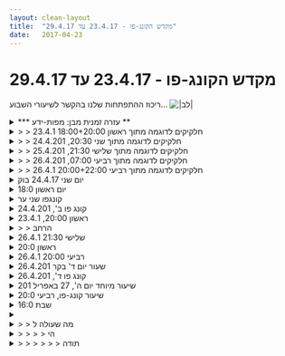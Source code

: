 ```yaml
---
layout: clean-layout
title:  "מקדש הקונג-פו - 23.4.17 עד 29.4.17"
date:   2017-04-23
---
```

# מקדש הקונג-פו - 23.4.17 עד 29.4.17 
ריכוז ההתפתחות שלנו בהקשר לשיעורי השבוע... <img src="http://www.timg.co.il/tapuzForum/images/Emo23.gif" alt="|לב|">

<details>
                    <summary>*** עזרה זמנית מבן: מפות-ידע **</summary>
                    יומן השיעורים נוצר למגוון מטרות, ששלוש מהבולטות שבהן, שהוזכרו הרבה במהלך השנים:<br> 1. <b>השארת עקבות לעצמנו ולאחרים</b> מהשיעור, המנגישות חלק מהידע שהופיע אצלנו בשיעור.<br> 2. <b>שיקוף לאחרים</b> את מה שעברנו בשיעור, לצרכי משוב ואיסוף מידע המסייעים להם לחולל את שיעורינו הבאים טוב יותר.<br> 3. <b>השלמת השיעור</b> בעזרת שאלות ותשובות.<br> <br> סעיף 1 כיום עדיין בתהליך היווצרות.<br> כפי שאפשר לראות משבוע לשבוע, המצב הזה כבר בתהליך יפהפה של שינוי והתפתחות: {מעקב תהליך ההגשמה: 1 2 <b>3</b> 4 5}<br> <br> <b>עזרת &quot;מפות ידע&quot; זמנית זו, תמשיך לפקוד את היומן עד שאראה שהמצב השתנה משמעותית והידע הרב המועבר בשיעורים איננו &quot;הולך לאיבוד&quot;.</b><br> במסגרת עזרה זמנית זו, אני מתמצת דוגמאות של חלק ממה שמועבר בשיעורים השונים.<br><br><table width='70%' cellpadding='0' cellspacing='0' bgcolor='#C6C7C6'><tr><td height='1'></td></tr></table><br><b>מדברים על מדיטציה:</b> <a href="http://forums.tapuz.co.il/meditation" target="_blank">http://forums.tapuz.co.il/meditation</a><br/><br/>לומדים את אמנות המדיטציה: <a href="http://www.ThePracticalMeditation.com" target="_blank" rel=nofollow>www.ThePracticalMeditation.com</a><br/>לומדים את אמנות היכולת: <a href="http://www.MagicalChanging.com" target="_blank" rel=nofollow>www.MagicalChanging.com</a>
                  </details><details>
                    <summary>> > חלקיקים לדוגמה מתוך ראשון 18:00+20:00 23.4.1</summary>
                    אפשר לעצור בשלב כלשהו בשיעור, להתיישב בנחת, להרפות את הגוף, לעצום עיניים וליהנות מהנשימה.<br> מכאן, מתוך מצב ענוג זה שיכול להעמיק עוד ועוד, אפשר להתבונן במה שהיה עד עכשיו בשיעור.<br> ולהתפעל מעצמנו ומעבודתנו, כמו גם מהאיכויות השונות שהבאנו לתוכה.<br> אחרי זמן מה, באפשרותנו לבחור 2-3 איכויות שאנחנו רוצים לחוות אפילו עוד יותר.<br> ולאחר שבחרנו בהן, באפשרותנו להוסיפן בדיעבד, ברמה המבוקשת, ברגעים השונים שהיו, בתרגילים השונים שהיו.<br> ואז אפשר להחליט שבהמשך השיעור, ממשיכים לחוות אותן יותר ויותר, במציאות.<br> ולהמשיך בשיעור מאיפה שהפסקנו, כאשר שארית השיעור בשבילנו, בינינו לבין עצמנו, הינה חקירה של &quot;כמה איכויות אלה יכולות לגאות&quot;, מרגע לרגע, גם אם הן לא מוזכרות חיצונית בשיעור.<br> <br> אפשר לצייר לפני השיעור צורות בסיסיות שונות (לדוגמה: עיגול, ריבוע, משולש, משולש הפוך, מלבן שוכב, מלבן עומד וכו&#39;) ולהתייחס אל כל אחת מהן כאל צורה אפשרית של שער קסום שדרכו אפשר להיכנס לשיעור.<br> לאחר מכן אפשר לבחור דרך איזה שער ברצוני להיכנס לשיעור.<br> לאחר מכן באפשרותי לעבור על הסמלים אחד-אחד ולהתחבר לעצמי שהיה מעדיף להיכנס דרך השער הזה.<br> כך מתקבלים לא רק מספר שיעורים שונים, אלא אני גם במגע עם מספר עצמיים שונים שלי.<br> לבסוף אני יכול למזג עצמיים כרצוני ולמזג סמלים כרצוני, אם רצוני בכך.<br> ולהיכנס לשיעור מבעד לאחד מהסמלים הממוזגים.<br> באפשרותי לפני כן להתבונן על הסמל שציירתי ולאפשר לו להיות יותר מסמל.<br> ואחר-כך לראותו בדמיוני, בעיניים עצומות.<br> ואחר-כך להיכנס דרכו לשיעור.<br> באפשרותי גם לבחור משאלות שונות שרצוני שתתגשמנה בשיעור הזה.<br> לדוגמה, שתי תוצאות מבוקשות של משהו לשפר או לרכוש ותוצאה אחת מבוקשת של משהו לאבד או לשחרר (בדוגמה הזאת יש שלוש משאלות).<br> אפשר למצוא לאחר מכן שאלות שהתשובה עליהן היא המשאלה שלי (לדוגמה: &quot;מה ברצוני לשפר?&quot;).<br> באפשרותי להפוך כל משאלה למלה בודדת, כרצוני; ולכתוב אותה בתוך הסמל שלי או לידו.<br> <br> כשיש לי שאלות במהלך שיעור או בהקשר אליו, כדאי להעלות אותן ביומן השיעורים (או במרחב השאלות והתשובות).<br> יתכן שלא כדאי לי להתעלם מהשאלות שלי או לדחות אותן כבלתי-ראויות, שכן אני רוצה ללמוד מהן ובעזרתן.<br><br><table width='70%' cellpadding='0' cellspacing='0' bgcolor='#C6C7C6'><tr><td height='1'></td></tr></table><br><b>מדברים על מדיטציה:</b> <a href="http://forums.tapuz.co.il/meditation" target="_blank">http://forums.tapuz.co.il/meditation</a><br/><br/>לומדים את אמנות המדיטציה: <a href="http://www.ThePracticalMeditation.com" target="_blank" rel=nofollow>www.ThePracticalMeditation.com</a><br/>לומדים את אמנות היכולת: <a href="http://www.MagicalChanging.com" target="_blank" rel=nofollow>www.MagicalChanging.com</a>
                  </details><details>
                    <summary>> > חלקיקים לדוגמה מתוך שני 20:30, 24.4.201</summary>
                    אפשר להתחיל להדריך מישהו מלדמיין אותו מבצע תרגיל כלשהו (לדוגמה, בעיטת צד לחזה של מישהו שנמצא מאחוריו) ואז לאפשר לזה להתרחש ולהשתפר במציאות, עד שמשהו אחר עולה שכדאי ללמדו (/לאפשר לו) וכן הלאה.<br> <br> התנועה הראשונה בפורם הבסיסי הראשון איננה בהכרח עם שתי הידיים בו-זמנית, אלא יד רודפת יד, כדי לאפשר את הפקת העוצמה מכל תנועה ותנועה. המיזוג למשהו שהוא כמעט תנועה אחת ויחידה, עשוי לנבוע מתוך מיומנות רבה.<br> <br> מבחנים, תצוגות, תחרויות וסוגי-משחק נוספים, עשויים לשרת אותנו בשימוש נכון, שכולל את הזכירה שהמשחק הזה משרת אותי ולא להיפך.<br> <br> תנועותיו, תגובותיו, הגנותיו והתקפותיו של היריב, יכולות לשמש לטובתי.<br> <br> אפשר לקחת רצף מלים (לדוגמה: &quot;אני רוצה להיות חופשי/ת&quot;) ולהשתמש בו באופן חופשי, במשמעויות כאלה ואחרות.<br> <br> משמעותי מאד לגלות/לקלוט שמה שעשינו עד לרגע זה, היה מצויין; שהצלחנו יפה מאד.<br> <br> ניתן ללמוד מהעבר.<br> <br> כאמור, אלה הם רק חלקיקים. יש הרבה חומר נוסף, אחרי לגמרי, שהועבר (מבחוץ ו/או מבפנים) לכל אחד מהמשתתפים בשיעור. בעקרון אפשר למצוא (hopefully) מידע נוסף שהוצב על-ידי המשתתפים במקום המתאים ביומן השיעורים (בתגובה לשיעור <b>ולא כאן</b>).<br><br><table width='70%' cellpadding='0' cellspacing='0' bgcolor='#C6C7C6'><tr><td height='1'></td></tr></table><br><b>מדברים על מדיטציה:</b> <a href="http://forums.tapuz.co.il/meditation" target="_blank">http://forums.tapuz.co.il/meditation</a><br/><br/>לומדים את אמנות המדיטציה: <a href="http://www.ThePracticalMeditation.com" target="_blank" rel=nofollow>www.ThePracticalMeditation.com</a><br/>לומדים את אמנות היכולת: <a href="http://www.MagicalChanging.com" target="_blank" rel=nofollow>www.MagicalChanging.com</a>
                  </details><details>
                    <summary>> > חלקיקים לדוגמה מתוך שלישי 21:30, 25.4.201</summary>
                    איננו באמת תלויים במדריכים חיצוניים, למרות שהם יכולים להיות לנו לעזר אדיר, עמוק ומשמעותי ביותר. כשאנחנו נפתחים היכן שאנחנו נמצאים, אנחנו יכולים לגלות בהדרגה שאנחנו מוקפים בהדרכה, מבפנים ומבחוץ.<br> <br> אדם יכול לבטא מגוון רחב של מאפיינים אישיותיים. זה לא אומר דבר. אנחנו חופשיים לתת לעצמנו להיות כפי שאנחנו ולתת לאחרים להיות כפי שהם.<br> <br> אפשר לפרק דברים באופן מועיל, כגון תנועות, זמן, עבודות וכו&#39;.<br> <br> יש בנו רובד שיודע שהכל בסדר עכשיו.<br> להתחבר אליו במודע, נעים ועוזר בכל הרמות והרבדים, כולל ברמת העשיה וההתנהלות שלנו ברגע הנתון.<br> <br> יש בנו מגוון זרמים, הלוקחים אותנו למקומות שונים, לעתים סותרים.<br> ברגע נתון יש באפשרותנו להתבונן ולבחור, ברמה כזאת או אחרת, אפילו זעירה.<br> כשמתחילים לבחור, מתחילים לקרות יותר דברים בכיוון שאנחנו רוצים.<br> <br> כאמור, אלה הם רק חלקיקים. יש הרבה חומר נוסף, אחרי לגמרי, שהועבר (מבחוץ ו/או מבפנים) לכל אחד מהמשתתפים בשיעור. בעקרון אפשר למצוא (hopefully) מידע נוסף שהוצב על-ידי המשתתפים במקום המתאים ביומן השיעורים (בתגובה לשיעור <b>ולא כאן</b>).<br><br><table width='70%' cellpadding='0' cellspacing='0' bgcolor='#C6C7C6'><tr><td height='1'></td></tr></table><br><b>מדברים על מדיטציה:</b> <a href="http://forums.tapuz.co.il/meditation" target="_blank">http://forums.tapuz.co.il/meditation</a><br/><br/>לומדים את אמנות המדיטציה: <a href="http://www.ThePracticalMeditation.com" target="_blank" rel=nofollow>www.ThePracticalMeditation.com</a><br/>לומדים את אמנות היכולת: <a href="http://www.MagicalChanging.com" target="_blank" rel=nofollow>www.MagicalChanging.com</a>
                  </details><details>
                    <summary>> > חלקיקים לדוגמה מתוך רביעי 07:00, 26.4.201</summary>
                    אפשר לדמיין שאנחנו לבד עכשיו, בשיעור בלתי-רשמי, שבאנו לקבל.<br> <br> אפשר להשתמש בכל אחד משערי &quot;החימום&quot;, באופן חופשי.<br> <br> כאשר אנחנו מבחינים בעצמנו ובמה שקורה לנו, אנחנו יכולים ללמוד יותר.<br> <br> בעבודת קרקע עם עצמנו, יש הבדל מהותי בין עבודה הכוללת חיזוק תוך שימוש בכוח הכובד (לדוגמה, הליכה על ארבע) לבין עבודה שאיננה כוללת את זה (לדוגמה, התגמשות).<br> <br> אפשר לנטרל תוקף על-ידי מכה כפולה, ליד התוקפת ולפנים.<br> אפשר לנטרל תוקף על-ידי מכת מרפק שנובעת מההסטה שביצענו ואז הצלפה נוספת בו תוך התרחקות ממנו.<br> אפשר לנטרל תוקף על-ידי מכה כפולה של מרפק ונוספת, עם אותה יד, באותה תנועה או בתנועה הנולדת מתנועה.<br> אפשר לתפוש את היד התוקפת, לחבוט בה ואז לחבוט בתוקף.<br> אפשר להפיל בעזרת מהלומה לכתף.<br> כאשר חוקרים רעיון כמו כל אחד מאלה, אפשר להגיע דרכו לרעיונות רבים נוספים.<br> <br> אפשר לפרק פורם כדי ללמוד אותו באמת, במקום לחזור רק על מה שהראו לנו כשהעבירו לנו את הכל במרוכז, במתומצת.<br> <br> אפשר להמציא ביחד צורות עבודה הדרושות לנו, כגון צורות שונות של קרב.<br> <br> חשוב ביותר לנקות את עצמנו מבפנים ולהטעין את עצמנו באנרגיה. אנחנו נהדרים ומושלמים בדיוק כפי שאנחנו.<br> <br> כאמור, אלה הם רק חלקיקים. יש הרבה חומר נוסף, אחרי לגמרי, שהועבר (מבחוץ ו/או מבפנים) לכל אחד מהמשתתפים בשיעור. בעקרון אפשר למצוא (hopefully) מידע נוסף שהוצב על-ידי המשתתפים במקום המתאים ביומן השיעורים (בתגובה לשיעור <b>ולא כאן</b>).<br><br><table width='70%' cellpadding='0' cellspacing='0' bgcolor='#C6C7C6'><tr><td height='1'></td></tr></table><br><b>מדברים על מדיטציה:</b> <a href="http://forums.tapuz.co.il/meditation" target="_blank">http://forums.tapuz.co.il/meditation</a><br/><br/>לומדים את אמנות המדיטציה: <a href="http://www.ThePracticalMeditation.com" target="_blank" rel=nofollow>www.ThePracticalMeditation.com</a><br/>לומדים את אמנות היכולת: <a href="http://www.MagicalChanging.com" target="_blank" rel=nofollow>www.MagicalChanging.com</a>
                  </details><details>
                    <summary>> > חלקיקים לדוגמה מתוך רביעי 20:00+22:00 26.4.1</summary>
                    אמנות הלחימה: בעיטה לאחור, אל החזה.<br> אמנות הבריאות: הגוף קורן מאור לבן.<br> אמנות היכולת: גישה אל הגוף מבחוץ, להפעלתו.<br> <br> אפשר לבדוק מה נשאר לי להרגשתי ל-X.<br> ואז להקדיש מספר קטן ומוגדר של דקות לדברים אלה שעלו.<br> לעשות כמיטב יכולתי באותן דקות, תוך הבנת מטרתי, מבלי לדעת איך בהכרח אנוע אליה, עד שאני מתחיל בכך ממש.<br> <br> אפשר לנסות לחזק את הפרטנר/ית בעודנו שלובי אצבעות כמו לפני &quot;הורדות&quot;.<br> אפשר לשלב אצבעות עם עצמי ולנסות לחזק את עצמי.<br> אפשר לעשות זאת (ואולי עדיף) מבלי לשלב אצבעות.<br> <br> אפשר לעשות קרב קצר עם מישהו... ואז לקחת את המידע שקיבלתי ולעבוד איתו.<br> אפשר גם לבדוק עם עצמי, מה מפחיד אותי בסיטואציה X... ואז לעבוד עם המידע שהתקבל.<br> <br> אפשר לפרק דברים ולעבוד עליהם באופן יצירתי, תוך המצאת כל הנחוץ לי ולאחרים.<br> <br> אפשר להתבונן בנשימה ולאפשר לזה להרגיע אותנו.<br> <br> כאמור, אלה הם רק חלקיקים. יש הרבה חומר נוסף, אחרי לגמרי, שהועבר (מבחוץ ו/או מבפנים) לכל אחד מהמשתתפים בשיעור. בעקרון אפשר למצוא (hopefully) מידע נוסף שהוצב על-ידי המשתתפים במקום המתאים ביומן השיעורים (בתגובה לשיעור <b>ולא כאן</b>).<br><br><table width='70%' cellpadding='0' cellspacing='0' bgcolor='#C6C7C6'><tr><td height='1'></td></tr></table><br><b>מדברים על מדיטציה:</b> <a href="http://forums.tapuz.co.il/meditation" target="_blank">http://forums.tapuz.co.il/meditation</a><br/><br/>לומדים את אמנות המדיטציה: <a href="http://www.ThePracticalMeditation.com" target="_blank" rel=nofollow>www.ThePracticalMeditation.com</a><br/>לומדים את אמנות היכולת: <a href="http://www.MagicalChanging.com" target="_blank" rel=nofollow>www.MagicalChanging.com</a>
                  </details><details>
                    <summary>יום שני 24.4.17 בוק</summary>
                    זמן מקדים 11 דקות &nbsp;&nbsp;&nbsp;&nbsp;נוכחים: יואב, אינגריד&nbsp;&nbsp;&nbsp;&nbsp;מיקום: מאחורי המוזיאון&nbsp;&nbsp;&nbsp;&nbsp;<br> פשטות ובהירות השפה וההנחיות כמפתח לבהירות בביצוע<br> לסמוך על המשתתפים הנוספים. היכולת שלהם להפיק תועלת ללא תלות באיכות של ההנחיות שמגיעות דרכי, ללא צורך שאני אקח עליהם אחריות או חסות (מכבידה עבורי, מיותרת עבורם)<br> הנאה פשוטה מעבודה נינוחה על גמישות, זה קל ופשוט.<br> קשב פנימי חסר התנגדות למה שעולה. ממש הרגשתי איך הרצון עולה, התבוננות חסרת מאמץ, הוא מקבל בהירות וצורה, המשך התבוננות, התרגול הבא נוכח. מבקש לבוא לידי ביטוי ללא כל מאמץ מצדי, הוא פשוט נמצא ועומד לרשותי.<br> תרגול 5Y על אי נוחויות שיש לי. התבוננות וקבלה. מיטיב עם עצמי. <br> מרגיש נוח עם עצמי, הבזקים של אושר, פשוט, ללא זיקוקים (לפעמים) זה קל. <br> סיום שיעור 07:50
                  </details><details>
                    <summary>יום ראשון 18:0</summary>
                    הקדמה בחימום גוף קצר.<br> מעבר לגן פייבל שכלל התבוננות בחלק עליון של הגוף ובנוסף דמיון של השיעור הקרוב.<br> <br> עבודה חימום עם חקירת תנועה.<br> עבודה על בעיטות (קומבינציות שנלמדו שיעור שעבר ) מהנה היה להרגיש את השיפור מפעם שעברה והשיפור של תוך כדי.<br> <br> עבודה בזוגות של הזזות, מגע עדין בכתף ובראש סטטי, ולאחר מכן גם דינאמי.<br> עבודה על פורמות ראשונה ושניה. - פירוק הפורמות לגורמים התיישב אצלי יותר טוב, והעבודה על חלקים מהפורום מובנים לי יותר.<br> <br> בן פקד אותנו ונתן הנחיה על הוקרת העבודה. וחיפוש אחר שתי איכויות <br> הגיעו אלי, שמירה על ״האני״ שתוך כדי ההנחיה התגבשה לדיוק. <br> נוחות כללית ובעיקר במקומות שאינם רפויים, הנוחות שבכיווץ, מאמץ.<br> איכות נוספת שהגיעה הייתה חיוביות. <br> <br> המשך שיעור בנסייון להעמיק את האיכויות ולהרגיש אותן חזרנו לפורמות, ולאחר מכן עבודה נוספת בזוגות התרגיל האחרון שביצענו.<br> סיום ברגיעה ושדרוג היום. והעמקת האיכויות.<br> <br> סיום 19:10<br> <br> <br> <br>  <br>
                  </details><details>
                    <summary>קונגפו שני ער</summary>
                    אחהצ הקאתי 3 פעמים. אמנם התקדמתי בנושא זה והפסקתי לפחד מהקאה. אפילו נהניתי מההקלה וההתנקות של הגוף.<br> הגעתי לשיעור במצב שצריך מנוחה, רגישות, שקט.<br> למעשה מהרגע שהתחלתי את השיעור שלי התמקדתי בלהירגע ולנוח.<br> <br> חוויתי קושי לנוח בכיכר אתרים.<br> קושי שבא מתוכי, בחוויה שלי את העולם ואנשים.<br> אבל כן הצלחתי לנוח ולהרפות בזמנים שונים.<br> <br> מתישהו הרגשתי שאני רוצה לשנות מיקום.<br> הבנתי שאמורים להישאר ביחד.<br> <br> חשתי אבודה בכיכר, מבחינת זה שרציתי לטפח 2 דברים ולא מצאתי שקט/רוגע/ביטחון.<br> בשלב מסוים התבוננתי על הפחד שלי מהעולם והסכמתי לחוש אותו.<br> במקביל לטיפוח המשפט שלי שהרגיע אותי שקשור לביטחון ואהבה.<br> <br> אחרי שסיימתי להעמיק בחווית הפחד, פתאום כל האובייקטים שעוררו בי פחד נעלמו.<br> הרגשתי שאני יכולה לעבוד שם, בנקודה שהייתי.<br> הגעתי לשלמות שזה בסדר להיות כאן.<br> <br> נדמה לי שאז בן אז בא ואמר לי שתהיה לי הזדמנות להעביר אותנו מיקום.<br> קצת ערער אותי.<br> וגם אחר כך הוא אמר שאוכל אולי להנחות או שהוא לא אמר את זה, אבל דמיינתי שהוא יתן לי להנחות אולי.<br> זה די שבר אותי, והגבתי בצורה מאד תגובתית. חסרת שליטה כזאת...<br> <br> מפה לשם התפתח כבר כיוון אחר לשיעור.<br> היה לי קשה ההנחיות הפנימיות שבן נתן לי, בנסיונו לעזור/להעמיק איזה תהליך איתי.<br> הייתי צריכה שקט<br> ורוגע<br> או להירגע<br> ואני האדם הכי מתאים להרגיע את עצמי במצב כזה. בטח לא אדם חיצוני, לא משנה כמה מוכשר הוא יהיה.<br> זה חסר טעם.<br> <br> בסוף אחרי כמה שיתופים<br> נתתי לעצמי את המרחב להירגע<br> והתעלמתי מאיזו הנחיה שהוא נתן לי.<br> ופשוט התמקדתי בעצמי והרגעתי את עצמי כמו שרציתי.<br> <br> בן הנחה אותי להמשיך עצמאית.<br> ואז עברתי לעבוד עם המחברת כמו שרציתי ממזמן, רוב השיעור ייחלתי לזה וחיכיתי לזה.<br> <br> הערות:<br> אני יודעת לעזור לעצמי הכי טוב. זה קורה בקלות, בפשטות, בנעימות.<br> אין טעם לנסות לעזור לאדם, כשהוא לא פתוח לעזרה. זה רק יוצר תסכול אצל שני הצדדים.<br> הגעתי במצב מאותגר פיזית ופנימית, ורק דברים מסויימים יכלו להתקבל בתוכי.<br>
                  </details><details>
                    <summary>קונג פו ב', 24.4.201</summary>
                    חיים טובים במצב צננת קצת טריפי.<br> הבחנה מבחוץ בי שלא מוצא חן בעיניי, כן מוצא חן בעיניי. חזק ומועיל.<br> <br> היכרות עם החגורות, שימוש בהן. שיבוץ נכון, שימוש נכון.<br> אני כתלמיד של קורס מסויים / צורת עבודה מסויימת / תקשורת מסויימת וכו&#39;. כל דבר מסויים כמשרת שלי. לא מגביל, לא חוסם. עוזר.<br> עשר טכניקות ספציפיות לחגורה צהובה.<br> <br> טכניקה/עבודה-מסויימת כפשע מודע; כוונה-ברורה כחיסון מהשפעות לא טובות שלו.<br> <br> מנסה לא לכבות לי את שדה כל האפשרויות, בסיס יציאה לדבר שאני בוחר. פורמה, טכניקה.<br> <br> היכרות חדשה עם הפורמה הראשונה. מקור התנועה, שימושים בסדרי התנועות, שימוש במפת הפורמה בתנועה, הפורמה והמציאות <br> <br> תכני שיעור לפי תיאום מראש (עבודה עם מישהו על משהו לפי תיאום מוקדם). מועיל, נעים.<br> <br> מצב הבסיס הוא ישיבה שקטה, אפשר לצאת ממנו בלי הגבלה (גירוד, תנועה..) אבל אז אני חוזר אליו. במדורג, תנועה פנימית של הערכה/אהדה/אהבה לעצמי שישבתי בשקט, לעצמי שזזתי, לעצמי שכעסתי עלי שהתעוררתי פתאום, וכן הלאה. הבעת הערכה למה שבסביבה החיצונית בלי אפלייה. לא במקום דברים אחרים (למשל &quot;הוא שמוק&quot;, שינוי מה שנחוץ לשנות, וכו&#39;) אלא בנוסף. ליצירת שטף מעמיק והולך של הערכה, אהדה, אהבה. הבחנה בהיענות פנימית וחיצונית לזה. <br> <br> משבע וחצי, אולי קצת אחרי. לא שמתי לב מתי השיעור הסתיים.
                  </details><details>
                    <summary>ראשון 20:00, 23.4.1</summary>
                    מה שתרגלתי:<br> הפניית המבט פנימה<br> יחס נעים ואוהד אל עצמי<br> עבודה עם מטרות - להרגיש איך זה כשהן כבר הוגשמו<br> הנאה מדברים יפים בסביבה חיצונית<br>
                  </details><details>
                    <summary>> > הרחב</summary>
                    לפני שהגעתי לנקודת המפגש, ניסיתי לראות את השיעור בדמיוני... ראיתי הרבה הליכה, אולי עד הים. מעין טיול קסום בעיר...&nbsp;&nbsp;כשהגעתי זה נראה לי פתאום לא מתאים.<br> התחלתי את השיעור שלי בהתבוננות פנימית. <br> היה בי כאב רגשי ומתישהו עלה בכי. התקשיתי לאפשר אותו, מחשש שישימו לב, וגם מחשש שזה יזיק לפניי. זה יצר מאבק בתוכי.<br> חלק בי משך לכיוון של תרגול יותר פיזי, וחלק אחר רצה להיות עם הכאב שהיה בי, לתת לו מקום. חוויתי שיפוט עצמי ביחס לכך.<br> הרגשתי שאני לא מצליח להיות מדוייק מספיק ביחס לרצון שלי.<br> התרגול של יחס אוהד אל עצמי עזר ושיפר את הרגשתי במידת מה. המשך השיעור היה יותר נעים וזורם.<br> <br> <img src="http://www.timg.co.il/tapuzForum/images/Emo23.gif" alt="|לב|">
                  </details><details>
                    <summary>שלישי 21:30 26.4.1</summary>
                    <b>לפני השיעור</b><br> <br> הגעתי לאזור השיעור כשעתיים לפני תחילתו, הייתי במצב קצת לא מאוזן, חרדתי וכאלה ורציתי לעבוד עם זה. <br> גם נשארו לי דברים לחזרה שרציתי לתרגל משיעור קונג פו אחר. לפני כן ישבתי בבית ואספתי את כל החומרים שאני<br> רוצה לעבוד עליהם (למשל, תשובות שקיבלתי כאן ובמרחב, טקסט עוזרים ודברים שנראים לי חשובים לקריאה<br> איטית ולהעמקה) והדפסתי אותם ותייגתי בקלסר כך זה זמין לי בשלוף ואני יכול לתרגל אותם.<br> <br> בעיקר ניסיתי להתבונן על עצמי, להיות נוכח יותר בתוך הרגשות והמחשבות שלי, להתרווח גם איפה שיש סבל, <br> להיות בהקשבה, לחקור את צורת התנוחה ואיכות התנוחה שבה אני יושב במדיטציה ואיך היא משפיעה עליי… <br> לשים לב לנשימה היוצאת והנכנסת, שתהיה רפויה, נינוחה… מכניס פנימה מה שצריך ומוציא מה שלא... דברים כאלה,<br> מן חזרה טבעית לחומרים שעברו דרכי בשבועות האחרונים, כאילו שנעשה Upgrade טבעי כזה של האפקטיביות של<br> מה שאני מבקש לעשות, כמו תוכנה שנכנסים אליה חומרים נוספים ואז כשהתוכנה מתחילה &quot;לרוץ על עצמה&quot; &quot;לעשות מה<br> שהיא כבר יודעת&quot; אז היא משתדרגת בעקבות החומרים החדשים שנכנסים לעשיה. משהו כזה. <br> וזה כיף וזה טוב כשזה נעשה בשלווה ונינוחות.<br> <br> תרגלתי גם את החומרים שרציתי לחזור אליהם משיעור ביום רביעי שעבר אבל לא הגעתי לקלסר עדיין.<br> <br> <br> <b>בשיעור</b><br> <br> אפשר לקחת תו כשלהוא שמתנגן לנו ולהלחין מנגינה.<br> <br> אפשר לנוח בתוך תנוחות מאתגרות.<br> <br> אפשר לשים לב לעולם הטבע ולחכמה שבו, להתחבר אליה ולהכיח אותה בגופי. <br> ראיתי עץ למשל, השורשים שלו עמוקים וזה מה שמאפשר לו לצמוח גבוה, עמדתי מולו<br> וניטעתי בקרקע וידיי מעלה. חשבתי על התכונות של המים, האדמה, וביטאתי את<br> זה בתנועה, בגוף.<br> <br> 4 תנועות שקיבלתי, לכל אחת הייתה בעיניי &quot;איכות צ&#39;י קונגית&quot; משלה, למשל, תנועה<br> שבה כפות הידיים מורמות מעלה (כמו התנועה השניה ב5 החיות), עם רגל לאחור,<br> נחוותה לי כתנועה מאד מעצימה, ממרכזת כזו, פורחת, עוצמתית, מדוייקת כזו.<br> <br> אפשר להטמיע חומר שנלמד באמצעות תנועה מעגלית, ישרה או זויתית. חיברתי את <br> מה שקיבלתי בשיעור לכל אחת מצורות התנועה האלה. החלק התנועתי שבי לומד ומטמיע<br> ומתקשר לחלקים האחרים שלמדו.<br> <br> שישה יריבים דמיוניים, לנטרל אותם בצורה הכי אפקטיבית.<br> <br> מדיטציית אור לבן קורן מהגוף, טווה דרכו דרכי ודרך כל שסביבי, העבר, ההווה, העתיד, מאיר<br> נקודות בעברי, מאיר משביח ומנקה נקודות בעתיד, קורי אור טווים בכל והאנרגיה של זה גם חוזרת <br> ונוגעת בי.
                  </details><details>
                    <summary>ראשון 20:0</summary>
                    התחלתי את השיעור בעבודה חופשית עם שערי עבודה מהחימום בלאו חו. <br> נהניתי במיוחד מעבודה עם אנרגיה ונשימה תו&quot;כ מעברים בין מנחי רוכב ואיסוף אנרגיה תו&quot;כ פריסת הידיים לצדדים. <br> קיבלתי סיוע והשראה לגבי עבודה עם &quot;חוף המבטחים&quot; ביומיום.<br> אח&quot;כ המשכתי בעבודה חופשית תוך מתן קשב פנימה.<br> בהמשך עבדתי עם התייחסות מיטיבה לעצמי ופרגון לעצמי<br> ובסוף עשיתי עבודה פנימית של לדמיין רצון שלי שהוא כבר מוגשם. לראות זאת ולהרגיש זאת לעומק. ככה לעשות עם רצונות שונים (קטנים או גדולים, קרובים או רחוקים) וזה הרגיש טוב...<br> <br>
                  </details><details>
                    <summary>רביעי 20:00 26.4.1</summary>
                    לפני השיעור, עבודה של כשעה על נוכחות, הירגעות ברגע הזה, התרווחות, נוכחות בגוף. מכין את עצמי לשיעור שאהיה<br> רגוע ושליו יותר לקבל מידע ולעבוד איתו.<br> <br> בשיעור<br> <br> עבודה על הרפיה של אזור הפנים, הכתפיים, כפות הרגליים ושוב אזור הפנים. <br> <br> עבודה על הרפיית כל הגוף בעמידה, אחר כך תוך כדי שיטוט, טיפוס על מתקנים וכד&#39;.<br> <br> עבודה על הרמת רגל אחת באויר (אני עובד על הרפיה, תשומת לב לגוף)<br> <br> עבודה שבה הרגל עושה סיבות מבפנים לחוץ (אני עובד על אותם נושאים)<br> <br> שליחת רגל ושינוי מיקום, בצורה של בעיטה אבל לא בעיטה, באיטיות, בשליטה.<br> <br> עבודה על גמישות נעימה.<br> <br> אני מקבל להדריך את עומרי בשני טכניקות ושתי הפורמות הבסיסיות הראשונות,<br> מרגיש לא כל כך מאוזן, מדבר יותר מדי, מתבלבל, לא מרגיש שזה הכי טוב שלי,<br> שאני יכול להדריך הרבה הרבה יותר טוב. לא מבין למה אני מבולבל, מדבר שלא<br> לצורך (בכלל בשיעור גם אחר כך הייתי ככה) אני חושב ששיחקתי עם נינוחות<br> וקלילות ויצא לי יותר מדי אוורירי... שם לב לזה ומנסה לאזן את עצמי בהדרכה,<br> היו חלקים שנחשבו לטובים בעיניי יותר מאחרים. שם לב לתקשורת שלי, שם לב<br> שהיא קצת מנותקת, מנסה להתחבר למודרך יותר... פחות להתחרפן ויותר<br> להתמרכז... קיצר <img src="http://www.timg.co.il/tapuzForum/images/Emo13.gif" alt=":-)"> (אח&quot;כ שופט את עצמי על זה... ועוזב את זה...)<br> <br> עבודה על חיזוק הפרטנר, אצבעות שלובות... מרגיש עדיין לא בפוקוס, מנסה...<br> לא יודע למה לא &quot;הייתי שם&quot; השיעור כל כך. לא מוצא סיבה מיוחדת... חיזוק<br> של עצמי באצבעות שלובות ואח&quot;כ בתנוחה חופשית.<br> <br> פורמה ראשונה שלישית ורביעית, שינויים, מרפק... כוכב קטן... עבודה עם<br> כוכב קטן, מתנסה בצורות שונות של חבטות איתו.<br> <br> קרב קצר... רק לקראת סופו נזכר בדגש שאני רוצה לתרגל - שלווה ונינוחות<br> בקרב (כל הכבודדד)<br> <br> עבודה על למידה מהקרב - שם לב שאפשר להיות יותר סגור, יותר נוכח<br> במציאות החיצונית, יותר אחריות על הסביבה, לשים לב יותר, להיות אסוף<br> יותר, לראות יותר. <br> <br> עבודה על תרחיש דמיוני של קרב אמיתי (משהו שאני מקווה שלעולם לא יקרה כמובן)<br> נניח אם זה היה אמיתי, הייתי בהחלט אחראי יותר, אסוף יותר, עושה את המיטב<br> שלי, שם לב יותר, אחראי בקיצור, מבין שאו שאני מנטרל או שאני מנוטרל, זה עניין<br> של &quot;חיים או מוות&quot;. זה באחריותי להישאר חי, לנטרל כמה שיותר מהר ואפקטיבי<br> (מבחינתי זה אומר להשתמש במכות שאני חושב שינטרלו יותר בין השאר, שימוש<br> בסביבה החיצונית ואי מתן אפשרות להגיע אליי כלל)<br> <br> סיוםםם<br> <br>
                  </details><details>
                    <summary>שעור יום ד' בקר 26.4.201</summary>
                    כשהגעתי לנק&#39; המפגש היו שם יואב, דרור, תרצה ודורית. בן המתין מעבר לכביש. כשהגיע הודעתי לו שעלי לסיים את השיעור עד שעה 8:00.<br> <br> בן התחיל את השיעור שלנו בשעה 6:50 בתרגיל הדמייה: תארו לעצמכם שאתם מגיעים לנקודת המפגש מחוץ לזמן השיעור, ביום אחר, בזמן אחר, ושתתחילו להעביר לעצמכם שיעור. <br> זה נראה לי תרגיל מעניין. דמיינתי שאיזה יום אחה&quot;צ אני מגיעה למקום המוכר, אך איש מבין התלמידים האחרים איננו שם וגם לא יגיע, כי זה הרי לא זמן שיעור. תרגלתי ללא כל קושי כמה עבודות פנימיות, כגון לשים לב לגוף, לכפות הרגליים בזמן ההליכה, לנשימה. בכניסה לגן דובנוב העמקתי את הנוכחות שלי והכל נראה סביבי במבט חד, הרגשתי שהמבט מכיל הרבה פרטים וזה היה נעים. עברתי לשדרוג הקשב ושמעתי את כל ציוצי הציפורים שבסביבה וזה היה ממש חגיגה.<br> עברנו למדשאה והמשכנו זמן מה בתרגול הזה.<br> לאחר כ-5 ד&#39; בן העביר אותנו אל תוך מסגרת השיעור הנוכחי והנחה אותנו לתרגל אחד או יותר מ-5 השערים של תרגילי חימום, אותם הוא הדגים. המון זמן לא ביצעתי אותם, זה הרגיש כמו לפגוש שוב מכרים או חברים שמזמן לא ראיתי. בחרתי בתרגיל הנשימה ובסוף רצף תנועות הידיים הרגשתי ש&quot;נמחק לי חלק מהקובץ&quot;. בהדרגה הצלחתי לשחזר את התנועות החסרות ותוך כדי עברתי שער לרמה חדשה. גיליתי עומק חדש לתרגיל הזה, חווייה מדהימה.<br> <br> לאחר זמן מה עברנו לתרגילים אחרים: תרגול הצלפות (עם רגליים וידיים). בן הגיע אלי והנחה אותי לשים לב להחזרת הרגל. אני כבר יודעת שהרבה פעמים &quot;שוכחת&quot; את הרגל בסוף תנועת הבעיטה ו&quot;שוכחת&quot; להחזיר אותה אלי. בחנתי את תבנית רצף התנועות שלי וראיתי שמשום מה אני חושבת שהתנועה מסתיימת כשהרגל בחוץ, עכשיו היה לי ברור שזו טעות ותיקנתי את הקטע החסר: הוספתי להגדרת רצף תנועות הבעיטה את החזרת הרגל.<br> <br> עברנו לתרגל שדרוג הגוף, א&quot;כ גמישות, א&quot;כ עברנו לתרגול טכניקות בזוגות. בן חילק אותנו וצירף אותי לתרצה. מאוד נהניתי.<br> בשבוע-שבועיים האחרונים מתחיל להתעורר/ להתעצם בי מחדש הרצון להיות אומנית לחימה.<br> בשעה 7:55 בן סיים לי את השיעור שלי. הלכתי בתחושה של קלילות ושמחה. <br>
                  </details><details>
                    <summary>קונג פו ד', 26.4.201</summary>
                    שיעורון על החומר הנלמד ועל בחינות וכאלה:<br> ידע מועבר במשך הזמן בשיעורים, מותאם לנמען ספציפי ובהקשר הנכון שלו, לא בהקשר של בחינה כלשהי. מהבסיס הבריא הזה אפשר גם להכין דברים לבחינה - הדבר הזה שאתה יודע/לומד, ייכלל בה. וזה. וזה.<br> בחינה קטנה של תרגולות מוטוריות (בתוך / על-בסיס מכלול שיש בו גם דברים אחרים)<br> בשיעור שעבר – 10 טכניקות ספציפיות. הפעם – פורמות. פורמה כמבוע של תרגילים, טכניקות וכיו&quot;ב. מאפשר לעצמי פורמה כמפה, השראה, מקור, לא מתאים את עצמי לשלב / מקבע את עצמי בשלב שבו למדתי את &quot;זה&quot;, מעדכן את זה ומתעדכן בזה, צומח.<br> כשמישהו לומד באמצעות טכניקה, עבודה וכו&#39; עולים כל מני רעיונות וכיוונים. בתנועה כזאת אפשר להשתמש ככה, ככה.. למשל בסיטואציה שאני מנסה לאפשר בה למישהו לקבל חומר באמצעות טכניקה/עבודה, אולי שנבעו מפורמה, אני יכול לנסות לאפשר לו להשאיר את מבוע הרעיונות הזה חי - שיראה דברים שיזהה, שיחקור, שיצמח.<br> <br> שער היום: שער הבריאות, הקלות והאהבה<br> <br> עם אסא ושמואל:<br> <br> חלק ראשון משלושה: תרגול תשומת הלב הצומחת לפי צורך<br> אומר &quot;הכל&quot; כאות להניח לתשומת הלב להיות עם הכל<br> אומר שם של דבר או &quot;זה&quot; כדי לכוון את תשומת הלב אל דבר שאני רוצה להבחין בו במיוחד<br> מניח לתשומת הלב לצמוח כדי להבחין בדבר הזה באופן מיוחד בלי לנטוש שום דבר אחר, אם חוזר לתנועה מורגלת של פיצול תשומת הלב והעתקת חלק ממנה אל הדבר ומבחין בזה, חוזר לנסות את התנועה שקיבלתי להצמיח/להכיר/לתרגל <br> ת&quot;כ העבודה הזאת שני סבבים בו-זמניים, סבב הפעלות (כדי לספק לי סביבה שאני משנה בה את כיוון הגוף, כיווני ערוצי החישה וכן הלאה) וסבב טיפים.<br> עבודה כל כך עשירה. מסמן לעצמי למצוא זמן לכתוב פה עוד עליה.<br> <br> חלק שני משלושה: נפרדות<br> בשלושה שטחים נפרדים. מאמץ את גבולות השטח שלי, משתמש בהם, מרכז את עצמי אל תוכו, מספר משהו בלי שום עניין באיך הוא נראה/מתקבל מחוץ לשטח שלי, עושה רצף תנועתי (פורמה), נוכח כשאחרים עושים אותו דבר, איך לנהל את עצמי בכלל במצב כזה? מה זה אומר? הועיל לי ששאלות כאלה עלו במודע, הרי זה קורה ממש כל הזמן.<br> <br> חלק שלישי משלושה: נפרדות והיות-חלק<br> כתנועה אחת או שתיים לפי בחירה<br> תרגול שני החלקים של התנועה בנפרד<br> תרגול שניהם בעת ובעונה אחת<br> מזרים באמצעות/אל האור והכל-יכולות שצומחים מזה מה שאני רוצה, ערך מוסף כלשהו. קלות, אהבה, שמחה..<br> <br> התחלה: תשע<br> סיום: סביבות אחת עשרה ועשרים<br>
                  </details><details>
                    <summary>שיעור מיוחד יום ה', 27 באפריל 201</summary>
                    השיעור שלי נסב על/אל/ממקור התנועה. הזרימה הפנימית שמאפשרת לי לקום מהספה במצבי זה אל העולם, אל השיעור שלי, ממצב נייח נוח ונינוח לאלו פעילויות שאני רוצה, לא ככורח אלא בסיוע מתמיד של זרימה פנימית שמאפשרת חקירה ועבודה אמיתיות, הדרגתיות התנועה מרעיון מרוחק להגדרה, למשהו שבין רעיון לתחושה, לתנועה פנימית גדלה, עוצרת, משתנה, ממשיכה, גדלה עוד, לזרימה הפנימית שמאפשרת תנועה בבית, ריצה בשכונה, גישה ישירה אליה, הבחנה בה, היעדר צורך לכפות (או לעשות את עצמי כאילו שאני יכול לכפות) עליה/עלי משהו שלא נובע ממנה, הסכנה לה ולמידה אותה, איך משפיעים עליה צרכים ורצונות והתרחשויות שקוראות לחלקים בי, איך משפיעים עליה דברים שאני נתקל בהם / עובר על פניהם, התענוג הגדול בהשפעה המצטברת עליה, בכוונה שמתממשת. איך משפיעים על נהר לזרום לאן שאני רוצה, הצבת דברים שקוראים לו אליהם, פיגוג שרטונים (גם הם מים, תנועה שאין לה שם, מספיק לראות אותם מזווית אחרת או לגמרי להניח להם), העבודה הזאת, התנועה הזאת, התבוננויות שמצלילות ומחזקות אותו, מה מפריע לתנועה – חתירה מתמדת, רכה אבל לגמרי קיימת, אל ההבחנה במקור התנועה / המעצור בכל מקרה לגופו, שאין לו שם ואין לו משמעות שלא נתתי לו כי היה נדמה לי, כי היה נראה לי..<br> וכן הלאה.<br> חוץ מהפעילות הטובה בזמן השיעור נבעו מהזרימה הטובה שנוצרה בו ועל-ידו כל מני תהליכים נוספים, חלקם משמעותיים, למשל הבנה (איך בנאדם שמנסה ומצליח לתקשר עם אנשים ולהשפיע עליהם דרך סיפורים יכול לצפות מעצמו שלא לנסות ולהצליח לעצב את ההתייחסות שלהם בהזדמנויות אחרות?), רעיון טוב לסיפור (כלומר כזה שכבר יש לו נוכחות חזקה בעולם ונשאר לכתוב אותו), כמה תהליכי עבודה מועילים – חלקם לזמנים אחרים וחלקם שתיכף אגש לממש, ועוד.<br> עברתי משעת השיעור היישר לטכניקה של כעשרים דקות והיא סימנה את סיום השיעור במדורג.
                  </details><details>
                    <summary>שיעור קונג-פו, רביעי 20:0</summary>
                    הרפיה של הגוף בעמידה ובתנועה<br> גמישות ומתיחות נעימות<br> יציבות: בהתחלה עם רגל באוויר ותנועה חופשית של הרגל, בהמשך עמידה בפיסוק וביצוע תנועה עם רגל אחת עם ניסיון לשמור על שליטה בתנועה. לבסוף תרגול תנועות של בעיטות בהילוך איטי.<br> תשומת לב לערוצי מידע שונים שיש בשיעור.<br> תרגול פורמות עם שינויים קטנים בחלק מהתנועות<br> חיזוק הפרטנר כאשר אני משלבים אצבעות ולא מפעילים כח. עוברים מהר מפרטנר ולפרטנר. תשומת לב וכוונה.<br> קרב קצר<br> תרגול פורמות על ידי פירוקן למרכיבים. המצאת טכניקות ותרגילים ללימוד ותרגול אותם מרכיבים.<br> <br> השיעור שלי התחיל ב 19:25 והסתיים ב 21:45.<br> <br> תודה
                  </details><details>
                    <summary>שבת 16:0</summary>
                    נוכחים: אסא ואלון.<br> לפני השיעור הרשמי אני רוצה להתכונן אליו, עולה בלי הכוונה:<br> <br> <br> תרגיש את הגוף,<br> ואת האזורים החסומים בו, מבלי לנסות לשנות.<br> <br> ממש הרגשתי אזורים בהם אנרגיה חסומה: כתף-חזה, מותניים, ברכיים.<br> עשיתי קצת תנועות עדינות, הפעם בכוונה לשחרר אנרגיה באזור מסויים, ולאחר מכן חזרה למצב הקודם: להרגיש איפה חסום ולא לנסות לשנות.<br> <br> בשיעור:<br> ~מדיטציית מחשבות לשים לב למחשבות, ולא להאחז באף אחת מהן. מיינד חלקלק <br> ~להגביר רגישות של כף היד, ואז הזרוע, ואז פלג גוף עליון, ואז כל הגוף.<br> ~טכניקות שכוללות מכות מרפק - שיפור משמעותי בעבודת גוף טובה.<br> ~לשתף בדברים טובים שהיית רוצה שיהיו בעתיד: למשל יש לי ילדים, יש לי כל שבוע בשישי צהריים או שבת צהריים זמן רגיעה עם חברים או משפחה, אני אמן תנועה שמצלם וידיאו ארט בהאנגר נטוש.<br> ~עלה בי חשק ללמד חלקים מהקונג פו.<br>
                  </details><details>
                    <summary></summary>
                    במהלך שיעור הקונג פו בבוקר יום רביעי קיבלתי הנחיה לשלב את כל חלקי הגוף בתנועה מסוימת. פירשתי את ההנחיה הזו כמשהו כללי כזה, לא כהנחיה להרגע אלא כאילו זה מין משהו שכדאי לעשות, כעקרון, תמיד - אלא אם כן בוחרים במכוון לא. <br> <br> ועלתה בי שאלה בחדות: למה בעצם זה טוב שכל חלקי הגוף ישתתפו בתנועה? עלה לי מין דימוי גופני שבו חלק מהגוף - נגיד רגל ימין מהברך ומטה - או יד ימין - פשוט לא משתתפת. כאילו היא רדומה או מתה. היה לי ברור שזה לא &quot;נכון&quot;, שזה עולה מחיר. אבל משהו מאוד חזק הרגיש לי שיש כאן סיבה מהותית שאני לא מבינה. למה? <br> <br> אני מניחה שאם למישהו לא היתה פשוט יד ימין, זה לא היה הופך את התנועה שלו לפחות טובה... למרות שהחלק הזה לא השתתף.... היה ממש משהו אקטיבי ב_אי השתתפות_ של חלק מסוים, בנתק שלו, שהוא זה שהיה &quot;לא טוב&quot;. כל החלקים שישנם צריכים להשתתף...ומה שאין אין.<br> אז...למה?
                  </details><details>
                    <summary>> > מה שעולה ל</summary>
                    אין ממילא אפשרות שכל הגוף לא ישתתף בכל תנועה ותנוחה, לא באופן פיזי ולא באופן אנרגטי. אפשר להרגיש את זה יותר לעומק ולשחק עם זה ואפשר שלא, אבל ממילא הגוף כולו משתתף בהכל.<br> <br> דימוי שעולה לי הוא פסנתרן שמנגן על פסנתר, לכאורה זה אפשרי<br> שיבצע יצירה כלשהיא רק מפרקי הידיים בלבד, אך ניעות קטנות שכאלה מגופו (כמו שאנחנו רואים על פסנתרנים ברמה גבוהה, שהם זזים מצד לצד ואל תוך וכדומה) משפרים ממש את הדינמיקה כולה, את כל הFeel... המוזיקה זורמת בגופו וזה מתבטא בתחושה הכללית שלו ומועבר לאצבעות ולשומע. <br> <br> צליל הוא רטט של אויר בחלל. <br> <br> שאר האנרגיות (המילה &quot;אנרגיה&quot; כאן משמעותה &quot;כל מה שאין לו שם או שלא נתננו לו שם) בגוף רוטטות ובאות לידי ביטוי בלחימה כמו בפעולות, תנוחות ותנועות אחרות.
                  </details><details>
                    <summary>> > > > הי</summary>
                    חגי, אהלן! ותודה רבה, זו היתה עבורי תשובה מאוד מועילה. <br> ואשמח לשמוע עוד תשובות מאחרים גם<br> <img src="http://www.timg.co.il/tapuzForum/images/Emo23.gif" alt="|לב|">
                  </details><details>
                    <summary>> > > > > > תודה</summary>
                    
                  </details><details>
                    <summary>> > צורה, משמעותה ותפקודי</summary>
                    מפני שהתנועה היא של כולך, לא של חלק ממך.<br> <br> אם היית רוצה שהתנועה תהיה רק של חלק ממך, זה משהו אחר, אולם למה שתרצי דבר כזה? רגל שמאל לא מונחת קדימה בצעד בשבילה בלבד, אלא בשביל כולך, שפוסעת. רגל ימין הפוסעת אחריה, שוב, מהווה תנועה של כולך, המבקשת לפסוע.<br> <br> אם את מניפה את ידך, כל הגוף כולו מאפשר את זה, לא? זהו פרוייקט משותף של כולם. כולם מניפים את היד. במובן מסויים אפילו אפשר היה להגיד שאם כבר למישהו יש תפקיד קטן יותר בכך - זה ליד, אולי.<br> <br> נזכרתי בסרט &quot;המופע של טרומן&quot;, כאשר ניסו ליצור סביבו עולם למראית עין. מאחורי התפאורה לא היה דבר. אנחנו לא רוצים לעשות תנועות בכאילו, רק בשביל שזה ייראה כאילו אנחנו עושים אותן, אלא לעשות אותן באמת.<br> <br> כאשר את חובטת במשהו בעזרת ידך, את משתמשת בכל גופך. אם רק ידך היתה מונעת וחובטת, המכה היתה חלושה ביותר. אני נוהג להדגים את זה על-ידי מכת אצבע לכף-ידו של מישהו. אני מבקש ממנו להחזיק את כף ידו באוויר ואני נותן לו מכה עם אצבעי. תחילה רק האצבע. המכה זעירה מאד, חמודה. ואז אני מזיז את כל פרק היד... ויוצאת מכה הרבה יותר חזקה, עם האצבע. ואז אני מזיז את כל הזרוע ויוצאת מכה אדירה, שיכולה אפילו להעיף את היד של השני הצידה. ומה קורה אם משתמשים בכל הגוף? את יכולה לבקש ממני הדגמה כשניפגש. זוהי המחשה נהדרת. האצבע חובטת אולם היא רק המתווכת או ליתר דיוק נקודת-המגע. הגוף כולו מכה.<br> <br> כשאת מציירת ילד מחייך, האם את מציירת רק את החיוך? כל הילד חשוב. אולי גם הרקע סביבו.<br> <br> כשאת מכה בכדור הטניס בעזרת מחבטך, האם לא חשובה כל תנוחת גופך? האם אין השפעה לכל פרט ופרט?<br> טירון עשוי להתרכז בעיקר ביד החובטת, בעת שמקצוען עובד נכון עם כל גופו.<br> <br> יש הרבה סיבות וגוונים להכוונה שקיבלת באותו רגע בשיעור + לשאלתך. נגעתי בכמה. הרגשתי את שאלתך כעקרונית ונרחבת, בעיקר, אז אענה גם בגרסה כללית, טיפה יותר בהרחבה:<br> <br> הבדיקה שעשית בעזרת דמיונך, נתנה בידך את התשובה. זה בדיוק זה. הרגשת את זה. זרימת החיים נעה דרך כל הצורה כולה. אם נאמר שאת עיגול וחלק ממנו לא משתתף בהזרמת החיים דרכו, אז זה כבר לא עיגול, מבחינת אותה זרימה. זהו עיגול פוטנציאלי, שחלק ממנו קיים (החיים זורמים דרכו) וחלק פחות (החיים פחות זורמים דרכו). כמובן, יש זרימות רבות אחרות באותו זמן שכן מתרחשות מבעד לעיגול כולו ולכן הוא עדיין קיים כעיגול.<br><br><table width='70%' cellpadding='0' cellspacing='0' bgcolor='#C6C7C6'><tr><td height='1'></td></tr></table><br><b>מדברים על מדיטציה:</b> <a href="http://forums.tapuz.co.il/meditation" target="_blank">http://forums.tapuz.co.il/meditation</a><br/><br/>לומדים את אמנות המדיטציה: <a href="http://www.ThePracticalMeditation.com" target="_blank" rel=nofollow>www.ThePracticalMeditation.com</a><br/>לומדים את אמנות היכולת: <a href="http://www.MagicalChanging.com" target="_blank" rel=nofollow>www.MagicalChanging.com</a>
                  </details><details>
                    <summary>> > > > נהדר</summary>
                    
                  </details><details>
                    <summary>שעור יום ב' 24.4.2017 בק</summary>
                    השתתפו יואב ואני.<br> יואב העביר את השיעור.<br> התחלנו בתשומת לב לחושים: חושים מחודדים, העצמת הנוכחות.<br> הלכנו לגינת דובנוב ומשם לרחבה שמאחורי המוזיאון.<br> עבדנו עצמאית על הגמשת הגוף ושדרוג הגוף. נעים. תחושה שיש זמן, שלווה, אפשר להעמיק בכיף.<br> <br> לאחר כרבע שעה-20 ד&#39; יואב הנחה אותנו לרשום בכתב דברים שמעוררים בנו אי נוחות. את הרשימה נרשום בקלילות ובנינוחות, כאילו מספרים זאת לחבר/ה. זה הפך את התרגיל לעוד יותר מעניין ונגיש.<br> <br> ברשימה העליתי 12 נקודות:<br> - המחשבה שעלי למלא טפסים למס הכנסה<br> - אכילת יתר שגורמת לאי נוחות פיזית<br> - טעיות שעשיתי בעבר בגידול הבן שלי ושאני מצטערת עליהן היום<br> - חוסר בהירות<br> - כשאני נאלצת להמתין לאדם שאני לא מכירה<br> - כשאני צריכה להתקשר לאדם שאני לא מכירה, או למישהו שמזמן לא הייתי בקשר איתו/ה<br> - אכילה או שתיה של משהו שלא טוב לי<br> - מצב שבו אני יושבת בבית קפה או במסעדה והמלצרים &quot;לא רואים&quot; אותי ולעומת זאת מתייחסים מיד לאנשים בהגיעו אחרי. <br> - כשאני עוזרת למישהי/מישהו בכיף ואותו/ה מישוהו/י מתייחסים אלי כאילו מובן מאליו שאשה זאת ועוד באים בדרישות כאילו אני עובדת אצלם, או אף לוקחים לעצמם את הקרדיט על מה שעשיתי.<br> <br> הונחינו לבחור את אחת הנקודות, להתבונן בה ולשאול &quot;למה?&quot; וכאשר תבוא התשובה, חוזרים לשאול &quot;למה?&quot;.<br> <br> עשיתי כך כ-5 סבבים. מה שהעליתי היה מרתק ויצר לי המון בהירות.<br> היה כיף לשוחח על כך עם יואב לאחר מכן. התרגיל היה משמעותי ויצר שינוי.<br>
                  </details><a href="javascript:history.back()">בית</a>